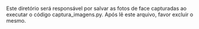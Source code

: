 Este diretório será responsável por salvar as fotos de face capturadas ao executar o código captura_imagens.py. Após lê este arquivo, favor excluir o mesmo.

